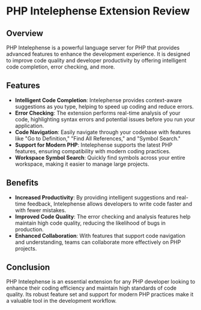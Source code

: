 # PHP Intelephense Extension Review

## Overview

PHP Intelephense is a powerful language server for PHP that provides advanced features to enhance the development experience. It is designed to improve code quality and developer productivity by offering intelligent code completion, error checking, and more.

## Features

- **Intelligent Code Completion**: Intelephense provides context-aware suggestions as you type, helping to speed up coding and reduce errors.
- **Error Checking**: The extension performs real-time analysis of your code, highlighting syntax errors and potential issues before you run your application.
- **Code Navigation**: Easily navigate through your codebase with features like "Go to Definition," "Find All References," and "Symbol Search."
- **Support for Modern PHP**: Intelephense supports the latest PHP features, ensuring compatibility with modern coding practices.
- **Workspace Symbol Search**: Quickly find symbols across your entire workspace, making it easier to manage large projects.

## Benefits

- **Increased Productivity**: By providing intelligent suggestions and real-time feedback, Intelephense allows developers to write code faster and with fewer mistakes.
- **Improved Code Quality**: The error checking and analysis features help maintain high code quality, reducing the likelihood of bugs in production.
- **Enhanced Collaboration**: With features that support code navigation and understanding, teams can collaborate more effectively on PHP projects.

## Conclusion

PHP Intelephense is an essential extension for any PHP developer looking to enhance their coding efficiency and maintain high standards of code quality. Its robust feature set and support for modern PHP practices make it a valuable tool in the development workflow.